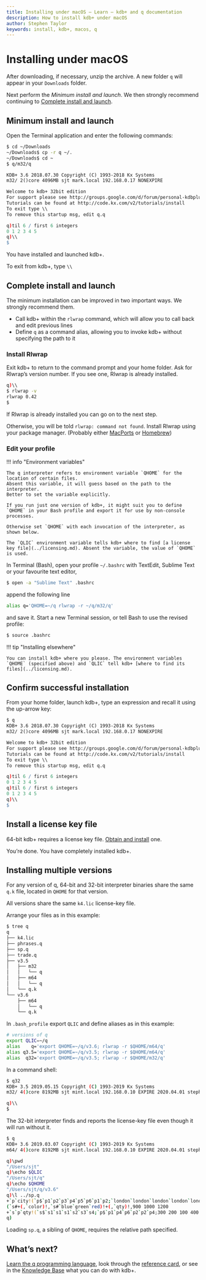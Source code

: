 ```yaml
---
title: Installing under macOS – Learn – kdb+ and q documentation
description: How to install kdb+ under macOS
author: Stephen Taylor
keywords: install, kdb+, macos, q
---
```

# <i class="fab fa-apple"></i> Installing under macOS




After downloading, if necessary, unzip the archive. A new folder `q` will appear in your `Downloads` folder.

Next perform the _Minimum install and launch_. We then strongly recommend continuing to [Complete install and launch](#complete-install-and-launch).


## <i class="fas fa-rocket"></i> Minimum install and launch

Open the Terminal application and enter the following commands:

```bash
$ cd ~/Downloads
~/Downloads$ cp -r q ~/.
~/Downloads$ cd ~
$ q/m32/q
```
```txt
KDB+ 3.6 2018.07.30 Copyright (C) 1993-2018 Kx Systems
m32/ 2()core 4096MB sjt mark.local 192.168.0.17 NONEXPIRE

Welcome to kdb+ 32bit edition
For support please see http://groups.google.com/d/forum/personal-kdbplus
Tutorials can be found at http://code.kx.com/v2/tutorials/install
To exit type \\
To remove this startup msg, edit q.q
```
```q
q)til 6 / first 6 integers
0 1 2 3 4 5
q)\\
$
```

<!-- ![Answer the prompts like this.](img/install_mac_01.png "Answer the prompts like this") -->

You have installed and launched kdb+.

To exit from kdb+, type `\\`


## Complete install and launch

The minimum installation can be improved in two important ways. We strongly recommend them.

-   Call kdb+ within the `rlwrap` command, which will allow you to call back and edit previous lines
-   Define `q` as a command alias, allowing you to invoke kdb+ without specifying the path to it


### <i class="fas fa-plug"></i> Install Rlwrap

Exit kdb+ to return to the command prompt and your home folder. Ask for Rlwrap’s version number. If you see one, Rlwrap is already installed.

```bash
q)\\
$ rlwrap -v
rlwrap 0.42
$
```

<!-- ![rlwrap -v](img/install_mac_03.png "rlwrap -v") -->

If Rlwrap is already installed you can go on to the next step.

Otherwise, you will be told `rlwrap: command not found`. Install Rlwrap using your package manager. (Probably either [MacPorts](https://www.macports.org/install.php) or [Homebrew](https://brew.sh/))


### <i class="fas fa-code"></i> Edit your profile

!!! info "Environment variables"

    The q interpreter refers to environment variable `QHOME` for the location of certain files. 
    Absent this variable, it will guess based on the path to the interpreter. 
    Better to set the variable explicitly. 

    If you run just one version of kdb+, it might suit you to define `QHOME` in your Bash profile and export it for use by non-console processes. 

    Otherwise set `QHOME` with each invocation of the interpreter, as shown below. 

    The `QLIC` environment variable tells kdb+ where to find [a license key file](../licensing.md). Absent the variable, the value of `QHOME` is used. 

In Terminal (Bash), open your profile `~/.bashrc` with TextEdit, Sublime Text or your favourite text editor,

```bash
$ open -a "Sublime Text" .bashrc
```

<!-- ![open -a Textedit .bash\_profile](img/install_mac_04.png "open -a Textedit .bash_profile") -->

append the following line
```bash
alias q='QHOME=~/q rlwrap -r ~/q/m32/q'
```
and save it. Start a new Terminal session, or tell Bash to use the revised profile:

```bash
$ source .bashrc
```

<!-- ![source .bash\_profile](img/install_mac_05.png "source .bash_profile") -->

!!! tip "Installing elsewhere"

    You can install kdb+ where you please. The environment variables `QHOME` (specified above) and `QLIC` tell kdb+ [where to find its files](../licensing.md). 


## <i class="fas fa-check"></i> Confirm successful installation

From your home folder, launch kdb+, type an expression and recall it using the up-arrow key:

```txt
$ q
KDB+ 3.6 2018.07.30 Copyright (C) 1993-2018 Kx Systems
m32/ 2()core 4096MB sjt mark.local 192.168.0.17 NONEXPIRE

Welcome to kdb+ 32bit edition
For support please see http://groups.google.com/d/forum/personal-kdbplus
Tutorials can be found at http://code.kx.com/v2/tutorials/install
To exit type \\
To remove this startup msg, edit q.q
```
```q
q)til 6 / first 6 integers
0 1 2 3 4 5
q)til 6 / first 6 integers
0 1 2 3 4 5
q)\\
$
```

<!-- ![In q, type an expression and recall it with the up-arrow key](img/install_mac_06.png "In q, type an expression and recall it with the up-arrow key") -->


## <i class="fas fa-certificate"></i> Install a license key file

64-bit kdb+ requires a license key file.
[Obtain and install](../licensing.md) one.

You’re done. You have completely installed kdb+. 



## <i class="fas fa-code"></i> Installing multiple versions

For any version of q, 64-bit and 32-bit interpreter binaries share the same `q.k` file, located in `QHOME` for that version. 

All versions share the same `k4.lic` license-key file. 

Arrange your files as in this example:

```txt
$ tree q
q
├── k4.lic
├── phrases.q
├── sp.q
├── trade.q
├── v3.5
│   ├── m32
│   │   └── q
│   ├── m64
│   │   └── q
│   └── q.k
└── v3.6
    ├── m64
    │   └── q
    └── q.k
```

In `.bash_profile` export `QLIC` and define aliases as in this example:

```bash
# versions of q
export QLIC=~/q
alias    q='export QHOME=~/q/v3.6; rlwrap -r $QHOME/m64/q'
alias q3.5='export QHOME=~/q/v3.5; rlwrap -r $QHOME/m64/q'
alias  q32='export QHOME=~/q/v3.5; rlwrap -r $QHOME/m32/q'
```

In a command shell:

```bash
$ q32
KDB+ 3.5 2019.05.15 Copyright (C) 1993-2019 Kx Systems
m32/ 4()core 8192MB sjt mint.local 192.168.0.10 EXPIRE 2020.04.01 stephen@kx.com #55032

q)\\
$
```

The 32-bit interpreter finds and reports the license-key file even though it will run without it. 

```bash
$ q
KDB+ 3.6 2019.03.07 Copyright (C) 1993-2019 Kx Systems
m64/ 4()core 8192MB sjt mint.local 192.168.0.10 EXPIRE 2020.04.01 stephen@kx.com #55032

q)\pwd
"/Users/sjt"
q)\echo $QLIC
"/Users/sjt/q"
q)\echo $QHOME
"/Users/sjt/q/v3.6"
q)\l ../sp.q
+`p`city!(`p$`p1`p2`p3`p4`p5`p6`p1`p2;`london`london`london`london`london`lon..
(`s#+(,`color)!,`s#`blue`green`red)!+(,`qty)!,900 1000 1200
+`s`p`qty!(`s$`s1`s1`s1`s2`s3`s4;`p$`p1`p4`p6`p2`p2`p4;300 200 100 400 200 300)
q)
```

Loading `sp.q`, a sibling of `QHOME`, requires the relative path specified. 



## <i class="far fa-hand-point-right"></i> What’s next?

[Learn the q programming language](../index.md#learn-q), look through the [reference card](../../ref/index.md), or see in the [Knowledge Base](../../kb/index.md)  what you can do with kdb+.



